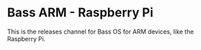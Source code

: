 # Bass ARM - Raspberry Pi 

This is the releases channel for Bass OS for ARM devices, like the Raspberry Pi. 
